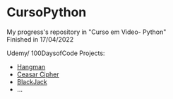 # CursoPython
 My progress's repository in "Curso em Video- Python" <br/>
 Finished in 17/04/2022 <br/>
 
 Udemy/ 100DaysofCode Projects: <br/>
  * [Hangman](https://github.com/Franky03/Cursos/tree/main/Udemy/Day7/Hangman.py)
  * [Ceasar Cipher](https://github.com/Franky03/Cursos/blob/main/Udemy/Day8.py)
  * [BlackJack](https://github.com/Franky03/Cursos/blob/main/Udemy/BlackJack.py)
  * ...
